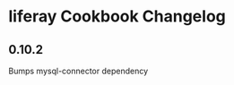 liferay Cookbook Changelog
==========================

0.10.2
------
Bumps mysql-connector dependency
